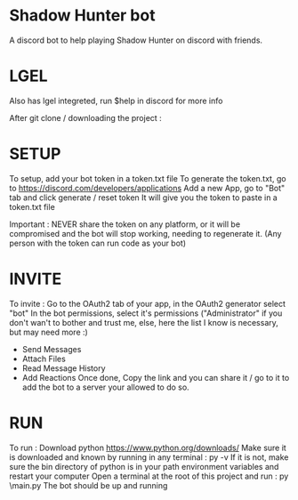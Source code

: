# Shadow Hunter bot 

A discord bot to help playing Shadow Hunter on discord with friends.

# LGEL
Also has lgel integreted, run $help in discord for more info



After git clone / downloading the project :
# SETUP
To setup, add your bot token in a token.txt file
To generate the token.txt, go to https://discord.com/developers/applications
Add a new App, go to "Bot" tab and click generate / reset token 
It will give you the token to paste in a token.txt file

Important : NEVER share the token on any platform, or it will be compromised and the bot will stop working, needing to regenerate it.
(Any person with the token can run code as your bot)


# INVITE
To invite :
Go to the OAuth2 tab of your app, in the OAuth2 generator select "bot"
In the bot permissions, select it's permissions
("Administrator" if you don't wan't to bother and trust me, else, here the list I know is necessary, but may need more :)
- Send Messages 
- Attach Files
- Read Message History
- Add Reactions
Once done, Copy the link and you can share it / go to it to add the bot to a server your allowed to do so.

# RUN 
To run : 
Download python https://www.python.org/downloads/
Make sure it is downloaded and known by running in any terminal : py -v
If it is not, make sure the bin directory of python is in your path environment variables and restart your computer
Open a terminal at the root of this project and run : py \main.py
The bot should be up and running
